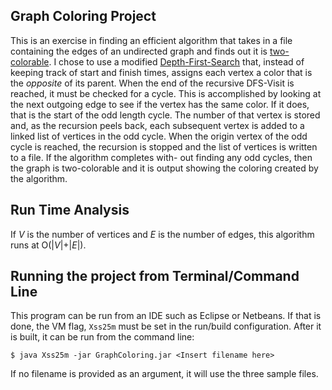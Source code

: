 ## Graph Coloring Project

This is an exercise in finding an efficient algorithm that takes in a file containing the edges of an undirected graph and finds out it is [two-colorable](https://en.wikipedia.org/wiki/Bipartite_graph).
I chose to use a modified [Depth-First-Search](https://en.wikipedia.org/wiki/Depth-first_search) that, instead of keeping track of start and finish times, assigns each vertex a color that is the *opposite* of its parent.
When the end of the recursive DFS-Visit is reached, it must be checked for a cycle. This is accomplished by looking at the next outgoing edge to see if the vertex has the same color. If it does, that is the start of the odd length cycle. The number of that vertex is stored and, as the recursion peels back, each subsequent vertex is added to a linked list of vertices in the odd cycle. When the origin vertex of the odd cycle is reached, the recursion is stopped and the list of vertices is written to a file. If the algorithm completes with- out finding any odd cycles, then the graph is two-colorable and it is output showing the coloring created by the algorithm.

## Run Time Analysis
If *V* is the number of vertices and *E* is the number of edges, this algorithm runs at O(|*V*|+|*E*|).

## Running the project from Terminal/Command Line

This program can be run from an IDE such as Eclipse or Netbeans. If that is done, the VM flag, `Xss25m` must be set in the run/build configuration.
After it is built, it can be run from the command line:

`$ java Xss25m -jar GraphColoring.jar <Insert filename here>`

If no filename is provided as an argument, it will use the three sample files.

